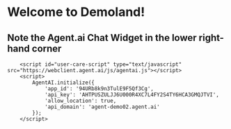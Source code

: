 # Welcome to Demoland!

## Note the Agent.ai Chat Widget in the lower right-hand corner

<!-- agent.ai chat widget begin -->
        <script id="user-care-script" type="text/javascript" src="https://webclient.agent.ai/js/agentai.js"></script>
        <script>
            AgentAI.initialize({
                'app_id': '94URb8k9n3TulE9F5Qf3Cg',
                'api_key': 'AHTPUSZULJJ6U000R4XC7L4FY2S4TY6HCA3GMQJTVI',
                'allow_location': true,
                'api_domain': 'agent-demo02.agent.ai'
            });
        </script>
<!-- agent.ai chat widget end -->
